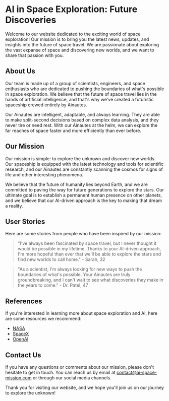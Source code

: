<!--
Write me content for website with wallpaper which alt text is:

"A futuristic spaceship crewed entirely by Ainautes, traveling through the vast expanse of space on a mission of discovery."

The name/title of the page should not be 1:1 copy of the alt text but rather a real content of the website which is using this wallpaper.

- Use markdown format
- Start with the heading
- The content should look like a real website
- Include real sections like references, contact, user stories, etc. use things relevant to the page purpose.
- Feel free to use structure like headings, bullets, numbering, blockquotes, paragraphs, horizontal lines, etc.
- You can use formatting like bold or _italic_
- You can include UTF-8 emojis
- Links should be only #hash anchors (and you can refer to the document itself)
- Do not include images
-->

<!--font:Roboto-->

# AI in Space Exploration: Future Discoveries

Welcome to our website dedicated to the exciting world of space exploration! Our mission is to bring you the latest news, updates, and insights into the future of space travel. We are passionate about exploring the vast expanse of space and discovering new worlds, and we want to share that passion with you.

## About Us

Our team is made up of a group of scientists, engineers, and space enthusiasts who are dedicated to pushing the boundaries of what's possible in space exploration. We believe that the future of space travel lies in the hands of artificial intelligence, and that's why we've created a futuristic spaceship crewed entirely by Ainautes.

Our Ainautes are intelligent, adaptable, and always learning. They are able to make split-second decisions based on complex data analysis, and they never tire or need rest. With our Ainautes at the helm, we can explore the far reaches of space faster and more efficiently than ever before.

## Our Mission

Our mission is simple: to explore the unknown and discover new worlds. Our spaceship is equipped with the latest technology and tools for scientific research, and our Ainautes are constantly scanning the cosmos for signs of life and other interesting phenomena.

We believe that the future of humanity lies beyond Earth, and we are committed to paving the way for future generations to explore the stars. Our ultimate goal is to establish a permanent human presence on other planets, and we believe that our AI-driven approach is the key to making that dream a reality.

## User Stories

Here are some stories from people who have been inspired by our mission:

> "I've always been fascinated by space travel, but I never thought it would be possible in my lifetime. Thanks to your AI-driven approach, I'm more hopeful than ever that we'll be able to explore the stars and find new worlds to call home." - Sarah, 32

> "As a scientist, I'm always looking for new ways to push the boundaries of what's possible. Your Ainautes are truly groundbreaking, and I can't wait to see what discoveries they make in the years to come." - Dr. Patel, 47

## References

If you're interested in learning more about space exploration and AI, here are some resources we recommend:

-   [NASA](#)
-   [SpaceX](#)
-   [OpenAI](#)

## Contact Us

If you have any questions or comments about our mission, please don't hesitate to get in touch. You can reach us by email at [contact@ai-space-mission.com](mailto:contact@ai-space-mission.com) or through our social media channels.

Thank you for visiting our website, and we hope you'll join us on our journey to explore the unknown!
